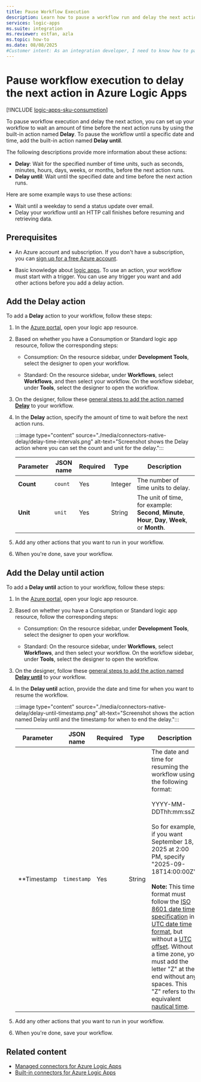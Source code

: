 ```yaml
---
title: Pause Workflow Execution
description: Learn how to pause a workflow run and delay the next action by using the Delay action or Delay Until action in Azure Logic Apps.
services: logic-apps
ms.suite: integration
ms.reviewer: estfan, azla
ms.topic: how-to
ms.date: 08/08/2025
#Customer intent: As an integration developer, I need to know how to pause workflow execution and delay the next action in the same workflow.
---
```


# Pause workflow execution to delay the next action in Azure Logic Apps

[!INCLUDE [logic-apps-sku-consumption](~/reusable-content/ce-skilling/azure/includes/logic-apps-sku-consumption.md)]

To pause workflow execution and delay the next action, you can set up your workflow to wait an amount of time before the next action runs by using the built-in action named **Delay**. To pause the workflow until a specific date and time, add the built-in action named **Delay until**.

The following descriptions provide more information about these actions:

- **Delay**: Wait for the specified number of time units, such as seconds, minutes, hours, days, weeks, or months, before the next action runs.
- **Delay until**: Wait until the specified date and time before the next action runs.

Here are some example ways to use these actions:

- Wait until a weekday to send a status update over email.
- Delay your workflow until an HTTP call finishes before resuming and retrieving data.

## Prerequisites

- An Azure account and subscription. If you don't have a subscription, you can [sign up for a free Azure account](https://azure.microsoft.com/free/?WT.mc_id=A261C142F).

- Basic knowledge about [logic apps](../logic-apps/logic-apps-overview.md). To use an action, your workflow must start with a trigger. You can use any trigger you want and add other actions before you add a delay action.

<a name="add-delay"></a>

## Add the Delay action

To add a **Delay** action to your workflow, follow these steps:

1. In the [Azure portal](https://portal.azure.com), open your logic app resource.

1. Based on whether you have a Consumption or Standard logic app resource, follow the corresponding steps:

   - Consumption: On the resource sidebar, under **Development Tools**, select the designer to open your workflow.

   - Standard: On the resource sidebar, under **Workflows**, select **Workflows**, and then select your workflow. On the workflow sidebar, under **Tools**, select the designer to open the workflow.

1. On the designer, follow these [general steps to add the action named **Delay**](../logic-apps/add-trigger-action-workflow.md#add-action) to your workflow.



1. In the **Delay** action, specify the amount of time to wait before the next action runs.

   :::image type="content" source="./media/connectors-native-delay/delay-time-intervals.png" alt-text="Screenshot shows the Delay action where you can set the count and unit for the delay.":::

   | Parameter | JSON name | Required | Type | Description |
   |----------|-----------|----------|------|-------------|
   | **Count** | `count` | Yes | Integer | The number of time units to delay. |
   | **Unit** | `unit` | Yes | String | The unit of time, for example: **Second**, **Minute**, **Hour**, **Day**, **Week**, or **Month**. |

1. Add any other actions that you want to run in your workflow.

1. When you're done, save your workflow.

<a name="add-delay-until"></a>

## Add the Delay until action

To add a **Delay until** action to your workflow, follow these steps:

1. In the [Azure portal](https://portal.azure.com), open your logic app resource.

1. Based on whether you have a Consumption or Standard logic app resource, follow the corresponding steps:

   - Consumption: On the resource sidebar, under **Development Tools**, select the designer to open your workflow.

   - Standard: On the resource sidebar, under **Workflows**, select **Workflows**, and then select your workflow. On the workflow sidebar, under **Tools**, select the designer to open the workflow.

1. On the designer, follow these [general steps to add the action named **Delay until**](../logic-apps/add-trigger-action-workflow.md#add-action) to your workflow.



1. In the **Delay until** action, provide the date and time for when you want to resume the workflow.

   :::image type="content" source="./media/connectors-native-delay/delay-until-timestamp.png" alt-text="Screenshot shows the action named Delay until and the timestamp for when to end the delay.":::

   | Parameter | JSON name | Required | Type | Description |
   |----------|-----------|----------|------|-------------|
   | **Timestamp | `timestamp` | Yes | String | The date and time for resuming the workflow using the following format: <br><br>YYYY-MM-DDThh:mm:ssZ <br><br>So for example, if you want September 18, 2025 at 2:00 PM, specify "2025-09-18T14:00:00Z". <br><br>**Note:** This time format must follow the [ISO 8601 date time specification](https://en.wikipedia.org/wiki/ISO_8601#Combined_date_and_time_representations) in [UTC date time format](https://en.wikipedia.org/wiki/Coordinated_Universal_Time), but without a [UTC offset](https://en.wikipedia.org/wiki/UTC_offset). Without a time zone, you must add the letter "Z" at the end without any spaces. This "Z" refers to the equivalent [nautical time](https://en.wikipedia.org/wiki/Nautical_time). |

1. Add any other actions that you want to run in your workflow.

1. When you're done, save your workflow.

## Related content

- [Managed connectors for Azure Logic Apps](/connectors/connector-reference/connector-reference-logicapps-connectors)
- [Built-in connectors for Azure Logic Apps](built-in.md)
